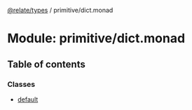 [@relate/types](../README.md) / primitive/dict.monad

# Module: primitive/dict.monad

## Table of contents

### Classes

- [default](../classes/primitive_dict_monad.default.md)
